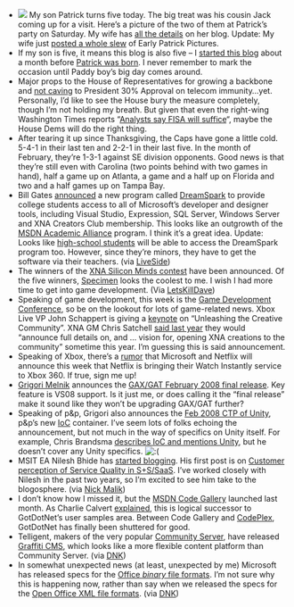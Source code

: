 -   [![](http://by1.storage.msn.com/y1pMojGt8Z55XYH8wm1SslOfDyfgzPo3GCieyeuqZwr_FSPb75pGoNOFj7KY_4JYXrsS40rxjsYEI54M_OH-ZuTdYzawyF3GAi4?PARTNER=WRITER)](http://techiewife.spaces.live.com/blog/cns!3DAECC033B88329C!2040.entry)
    My son Patrick turns five today. The big treat was his cousin Jack
    coming up for a visit. Here’s a picture of the two of them at
    Patrick’s party on Saturday. My wife has [all the
    details](http://techiewife.spaces.live.com/blog/cns!3DAECC033B88329C!2040.entry)
    on her blog. Update: My wife just [posted a whole
    slew](http://techiewife.spaces.live.com/Blog/cns!3DAECC033B88329C!2065.entry)
    of Early Patrick Pictures.
-   If my son is five, it means this blog is also five – I [started this
    blog](http://devhawk.net/2003/01/15/New+And+Improved+DevHawk.aspx)
    about a month before [Patrick was
    born](http://devhawk.net/2003/02/23/Welcome+Patrick.aspx). I never
    remember to mark the occasion until Paddy boy’s big day comes
    around.
-   Major props to the House of Representatives for growing a backbone
    and [not
    caving](http://rawstory.com/news/2008/Bush_I_will_not_accept_any_0213.html)
    to President 30% Approval on telecom immunity…yet. Personally, I’d
    like to see the House bury the measure completely, though I’m not
    holding my breath. But given that even the right-wing Washington
    Times reports “[Analysts say FISA will
    suffice](http://www.washingtontimes.com/apps/pbcs.dll/article?AID=/20080216/NATION/847451166/1002)“,
    maybe the House Dems will do the right thing.
-   After tearing it up since Thanksgiving, the Caps have gone a little
    cold. 5-4-1 in their last ten and 2-2-1 in their last five. In the
    month of February, they’re 1-3-1 against SE division opponents. Good
    news is that they’re still even with Carolina (two points behind
    with two games in hand), half a game up on Atlanta, a game and a
    half up on Florida and two and a half games up on Tampa Bay.
-   Bill Gates [announced](http://channel8.msdn.com/Posts/2047/) a new
    program called [DreamSpark](https://downloads.channel8.msdn.com/) to
    provide college students access to all of Microsoft’s developer and
    designer tools, including Visual Studio, Expression, SQL Server,
    Windows Server and XNA Creators Club membership. This looks like an
    outgrowth of the [MSDN Academic
    Alliance](http://msdn2.microsoft.com/en-us/academic/default.aspx)
    program. I think it’s a great idea. Update: Looks like [high-school
    students](http://www.mercurynews.com/ci_8302312) will be able to
    access the DreamSpark program too. However, since they’re minors,
    they have to get the software via their teachers. (via
    [LiveSide](http://feeds.feedburner.com/~r/liveside/~3/237535721/microsoft-dreamspark-free-software-development-tools-for-students.aspx))
-   The winners of the [XNA Silicon Minds
    contest](http://dreambuildplay.com/main/winners.aspx) have been
    announced. Of the five winners,
    [Specimen](http://www.strandyfamily.com/Specimen/) looks the coolest
    to me. I wish I had more time to get into game development. (Via
    [LetsKillDave](http://letskilldave.com/archive/2008/02/18/congratulations-to-the-dream-build-play-2008-warm-up-challenge-winners.aspx))
-   Speaking of game development, this week is the [Game Development
    Conference](http://www.gdconf.com/), so be on the lookout for lots
    of game-related news. Xbox Live VP John Schappert is giving a
    [keynote](http://www.gdconf.com/conference/keynotes.htm) on
    “Unleashing the Creative Community”. XNA GM Chris Satchell [said
    last
    year](http://www.gamasutra.com/php-bin/news_index.php?story=16618)
    they would “announce full details on, and … vision for, opening XNA
    creations to the community” sometime this year. I’m guessing this is
    said announcement.
-   Speaking of Xbox, there’s a
    [rumor](http://www.msnbc.msn.com/id/23214808/) that Microsoft and
    Netflix will announce this week that Netflix is bringing their Watch
    Instantly service to Xbox 360. If true, sign me up!
-   [Grigori Melnik](http://blogs.msdn.com/agile/default.aspx) announces
    the [GAX/GAT February 2008 final
    release](http://blogs.msdn.com/agile/archive/2008/02/15/gax-gat-february-2008-final-release.aspx).
    Key feature is VS08 support. Is it just me, or does calling it the
    “final release” make it sound like they won’t be upgrading GAX/GAT
    further?
-   Speaking of p&p, Grigori also announces the [Feb 2008 CTP of
    Unity](http://blogs.msdn.com/agile/archive/2008/02/12/unity-february-2008-community-technology-preview.aspx),
    p&p’s new [IoC](http://en.wikipedia.org/wiki/Inversion_of_Control)
    container. I’ve seem lots of folks echoing the announcement, but not
    much in the way of specifics on Unity itself. For example, Chris
    Brandsma [describes IoC and mentions
    Unity](http://elegantcode.com/2008/02/17/microsoft-releases-unity-an-ioc-library/),
    but he doesn’t cover any Unity specifics.
    ![:(](http://devhawk.net/wp-includes/images/smilies/icon_sad.gif)
-   MSIT EA Nilesh Bhide has [started
    blogging](http://blogs.msdn.com/nileshb). His first post is on
    [Customer perception of Service Quality in
    S+S/SaaS](http://blogs.msdn.com/nileshb/archive/2008/01/29/customer-perception-of-service-quality-in-s-s-saas.aspx).
    I’ve worked closely with Nilesh in the past two years, so I’m
    excited to see him take to the blogosphere. (via [Nick
    Malik](http://blogs.msdn.com/nickmalik/archive/2008/02/13/want-the-software-quality-attributes-of-a-service-ask-the-customer.aspx))
-   I don’t know how I missed it, but the [MSDN Code
    Gallery](http://code.msdn.com/) launched last month. As Charlie
    Calvert
    [explained](http://blogs.msdn.com/charlie/archive/2008/01/28/code-gallery-goes-live-new-site-for-samples.aspx),
    this is logical successor to GotDotNet’s user samples area. Between
    Code Gallery and [CodePlex](http://codeplex.com/), GotDotNet has
    finally been shuttered for good.
-   Telligent, makers of the very popular [Community
    Server](http://communityserver.org/), have released [Graffiti
    CMS](http://graffiticms.com/), which looks like a more flexible
    content platform than Community Server. (via
    [DNK](http://www.dotnetkicks.com/products/Graffiti_1_0_Released))
-   In somewhat unexpected news (at least, unexpected by me) Microsoft
    has released specs for the [Office *binary* file
    formats](http://www.microsoft.com/interop/docs/OfficeBinaryFormats.mspx).
    I’m not sure why this is happening now, rather than say when we
    released the specs for the [Open Office XML file
    formats](http://www.ecma-international.org/news/TC45_current_work/TC45_available_docs.htm).
    (via
    [DNK](http://www.dotnetkicks.com/products/Microsoft_releases_Office_binary_file_formats_doc_xls_ppt))

